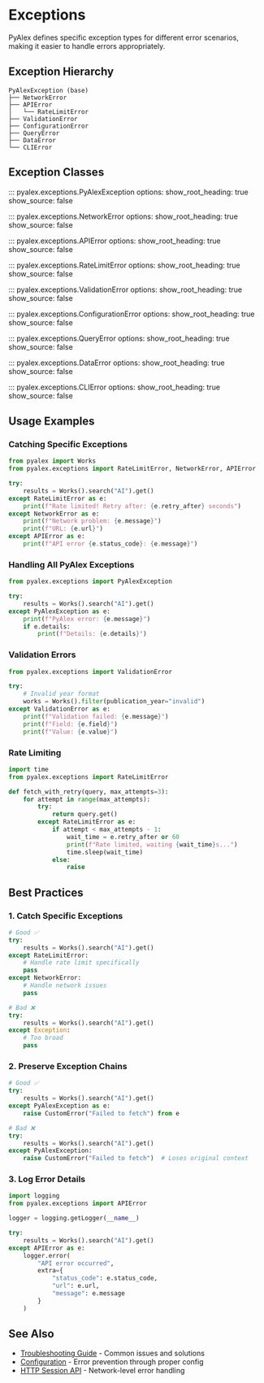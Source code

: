 # Exceptions

PyAlex defines specific exception types for different error scenarios, making it easier to handle errors appropriately.

## Exception Hierarchy

```
PyAlexException (base)
├── NetworkError
├── APIError
│   └── RateLimitError
├── ValidationError
├── ConfigurationError
├── QueryError
├── DataError
└── CLIError
```

## Exception Classes

::: pyalex.exceptions.PyAlexException
    options:
      show_root_heading: true
      show_source: false

::: pyalex.exceptions.NetworkError
    options:
      show_root_heading: true
      show_source: false

::: pyalex.exceptions.APIError
    options:
      show_root_heading: true
      show_source: false

::: pyalex.exceptions.RateLimitError
    options:
      show_root_heading: true
      show_source: false

::: pyalex.exceptions.ValidationError
    options:
      show_root_heading: true
      show_source: false

::: pyalex.exceptions.ConfigurationError
    options:
      show_root_heading: true
      show_source: false

::: pyalex.exceptions.QueryError
    options:
      show_root_heading: true
      show_source: false

::: pyalex.exceptions.DataError
    options:
      show_root_heading: true
      show_source: false

::: pyalex.exceptions.CLIError
    options:
      show_root_heading: true
      show_source: false

## Usage Examples

### Catching Specific Exceptions

```python
from pyalex import Works
from pyalex.exceptions import RateLimitError, NetworkError, APIError

try:
    results = Works().search("AI").get()
except RateLimitError as e:
    print(f"Rate limited! Retry after: {e.retry_after} seconds")
except NetworkError as e:
    print(f"Network problem: {e.message}")
    print(f"URL: {e.url}")
except APIError as e:
    print(f"API error {e.status_code}: {e.message}")
```

### Handling All PyAlex Exceptions

```python
from pyalex.exceptions import PyAlexException

try:
    results = Works().search("AI").get()
except PyAlexException as e:
    print(f"PyAlex error: {e.message}")
    if e.details:
        print(f"Details: {e.details}")
```

### Validation Errors

```python
from pyalex.exceptions import ValidationError

try:
    # Invalid year format
    works = Works().filter(publication_year="invalid")
except ValidationError as e:
    print(f"Validation failed: {e.message}")
    print(f"Field: {e.field}")
    print(f"Value: {e.value}")
```

### Rate Limiting

```python
import time
from pyalex.exceptions import RateLimitError

def fetch_with_retry(query, max_attempts=3):
    for attempt in range(max_attempts):
        try:
            return query.get()
        except RateLimitError as e:
            if attempt < max_attempts - 1:
                wait_time = e.retry_after or 60
                print(f"Rate limited, waiting {wait_time}s...")
                time.sleep(wait_time)
            else:
                raise
```

## Best Practices

### 1. Catch Specific Exceptions

```python
# Good ✅
try:
    results = Works().search("AI").get()
except RateLimitError:
    # Handle rate limit specifically
    pass
except NetworkError:
    # Handle network issues
    pass

# Bad ❌
try:
    results = Works().search("AI").get()
except Exception:
    # Too broad
    pass
```

### 2. Preserve Exception Chains

```python
# Good ✅
try:
    results = Works().search("AI").get()
except PyAlexException as e:
    raise CustomError("Failed to fetch") from e

# Bad ❌
try:
    results = Works().search("AI").get()
except PyAlexException:
    raise CustomError("Failed to fetch")  # Loses original context
```

### 3. Log Error Details

```python
import logging
from pyalex.exceptions import APIError

logger = logging.getLogger(__name__)

try:
    results = Works().search("AI").get()
except APIError as e:
    logger.error(
        "API error occurred",
        extra={
            "status_code": e.status_code,
            "url": e.url,
            "message": e.message
        }
    )
```

## See Also

- [Troubleshooting Guide](../troubleshooting.md) - Common issues and solutions
- [Configuration](../getting-started/configuration.md) - Error prevention through proper config
- [HTTP Session API](client/httpx_session.md) - Network-level error handling
